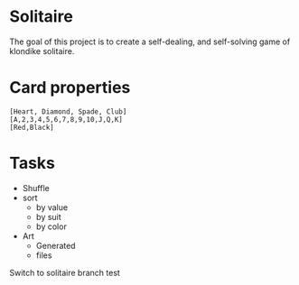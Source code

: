 # **Solitaire**

The goal of this project is to create a self-dealing, and self-solving game of klondike solitaire.

# Card properties
	[Heart, Diamond, Spade, Club]
	[A,2,3,4,5,6,7,8,9,10,J,Q,K]
	[Red,Black]

# Tasks
* Shuffle
* sort
  * by value
  * by suit
  * by color
* Art
  * Generated
  * files

Switch to solitaire branch
test